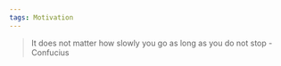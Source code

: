 ```yaml
---
tags: Motivation 
---
```


> It does not matter how slowly you go as long as you do not stop - Confucius